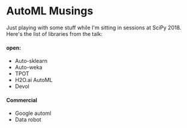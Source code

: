 # AutoML Musings

Just playing with some stuff while I'm sitting in sessions at SciPy 2018. Here's the list of libraries from the talk:

#### open:

* Auto-sklearn
* Auto-weka
* TPOT
* H2O.ai AutoML
* Devol

#### Commercial

* Google automl
* Data robot
